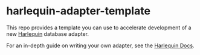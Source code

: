 # harlequin-adapter-template
This repo provides a template you can use to accelerate development of a new [Harlequin](https://harlequin.sh) database adapter.

For an in-depth guide on writing your own adapter, see the [Harlequin Docs](https://harlequin.sh/docs/contributing/adapter-guide).